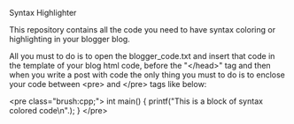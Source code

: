 Syntax Highlighter

This repository contains all the code you need to have syntax coloring or highlighting in your blogger blog.

All you must to do is to open the blogger_code.txt and insert that code in the template of your blog html code,
before the "&lt;/head&gt;" tag and then when you write a post with code the only thing you must to do is to enclose your
code between &lt;pre&gt; and &lt;/pre&gt; tags like below:

&lt;pre class="brush:cpp;"&gt;
int main()
{
	printf("This is a block of syntax colored code\n".);
}
&lt;/pre&gt;